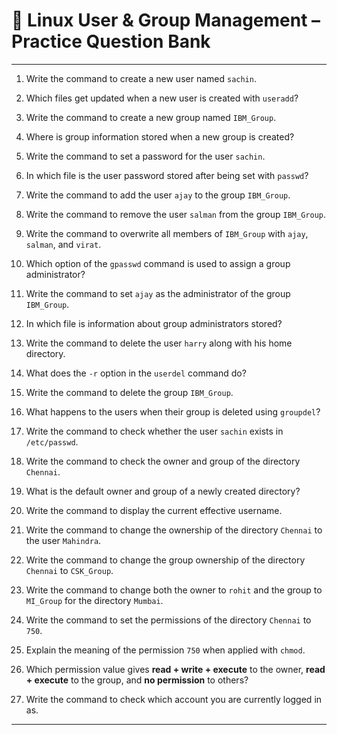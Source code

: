 # 🐧 Linux User & Group Management – Practice Question Bank

---

1. Write the command to create a new user named `sachin`.

2. Which files get updated when a new user is created with `useradd`?

3. Write the command to create a new group named `IBM_Group`.

4. Where is group information stored when a new group is created?

5. Write the command to set a password for the user `sachin`.

6. In which file is the user password stored after being set with `passwd`?

7. Write the command to add the user `ajay` to the group `IBM_Group`.

8. Write the command to remove the user `salman` from the group `IBM_Group`.

9. Write the command to overwrite all members of `IBM_Group` with `ajay`, `salman`, and `virat`.

10. Which option of the `gpasswd` command is used to assign a group administrator?

11. Write the command to set `ajay` as the administrator of the group `IBM_Group`.

12. In which file is information about group administrators stored?

13. Write the command to delete the user `harry` along with his home directory.

14. What does the `-r` option in the `userdel` command do?

15. Write the command to delete the group `IBM_Group`.

16. What happens to the users when their group is deleted using `groupdel`?

17. Write the command to check whether the user `sachin` exists in `/etc/passwd`.

18. Write the command to check the owner and group of the directory `Chennai`.

19. What is the default owner and group of a newly created directory?

20. Write the command to display the current effective username.

21. Write the command to change the ownership of the directory `Chennai` to the user `Mahindra`.

22. Write the command to change the group ownership of the directory `Chennai` to `CSK_Group`.

23. Write the command to change both the owner to `rohit` and the group to `MI_Group` for the directory `Mumbai`.

24. Write the command to set the permissions of the directory `Chennai` to `750`.

25. Explain the meaning of the permission `750` when applied with `chmod`.

26. Which permission value gives **read + write + execute** to the owner, **read + execute** to the group, and **no permission** to others?

27. Write the command to check which account you are currently logged in as.

---